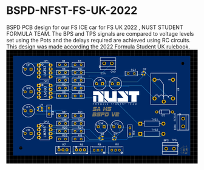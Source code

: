 # BSPD-NFST-FS-UK-2022
BSPD PCB design for our FS ICE car for FS UK 2022 , NUST STUDENT FORMULA TEAM.
The BPS and TPS signals are compared to voltage levels set using the Pots and the delays required are achieved using RC circuits.
This design was made according the 2022 Formula Student UK rulebook.
![alt text](https://github.com/Holo1123/BSPD-NFST-FS-UK-2022/blob/main/easyeda_7TEWsL2oap.png?raw=true)
